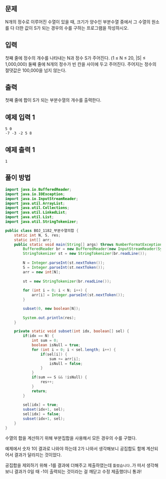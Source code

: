## 문제

N개의 정수로 이루어진 수열이 있을 때, 크기가 양수인 부분수열 중에서 그 수열의 원소를 다 더한 값이 S가 되는 경우의 수를 구하는 프로그램을 작성하시오.

## 입력

첫째 줄에 정수의 개수를 나타내는 N과 정수 S가 주어진다. (1 ≤ N ≤ 20, |S| ≤ 1,000,000) 둘째 줄에 N개의 정수가 빈 칸을 사이에 두고 주어진다. 주어지는 정수의 절댓값은 100,000을 넘지 않는다.

## 출력

첫째 줄에 합이 S가 되는 부분수열의 개수를 출력한다.

## 예제 입력 1

```
5 0
-7 -3 -2 5 8
```

## 예제 출력 1

```
1
```



## 풀이 방법

```java
import java.io.BufferedReader;
import java.io.IOException;
import java.io.InputStreamReader;
import java.util.ArrayList;
import java.util.Collections;
import java.util.LinkedList;
import java.util.List;
import java.util.StringTokenizer;

public class BOJ_1182_부분수열의합 {
	static int N, S, res;
	static int[] arr;
	public static void main(String[] args) throws NumberFormatException, IOException {
		BufferedReader br = new BufferedReader(new InputStreamReader(System.in));
		StringTokenizer st = new StringTokenizer(br.readLine());
		
		N = Integer.parseInt(st.nextToken());
		S = Integer.parseInt(st.nextToken());
		arr = new int[N];
		
		st = new StringTokenizer(br.readLine());
		
		for (int i = 0; i < N; i++) {
			arr[i] = Integer.parseInt(st.nextToken());
		}

		subset(0, new boolean[N]);
		
		System.out.println(res);
	}

	private static void subset(int idx, boolean[] sel) {
		if(idx == N) {
			int sum = 0;
			boolean isNull = true;
			for (int i = 0; i < sel.length; i++) {
				if(sel[i]) {
					sum += arr[i];
					isNull = false;
				}
			}
			if(sum == S && !isNull) {
				res++;
			}
			return;
		}
		
		sel[idx] = true;
		subset(idx+1, sel);
		sel[idx] = false;
		subset(idx+1, sel);
	}
}
```

수열의 합을 계산하기 위해 부분집합을 사용해서 모든 경우의 수를 구했다.

예제에서 숫자 1이 결과로 나와야 하는데 2가 나와서 생각해보니 공집합도 함께 계산되어서 결과가 달라지는 것이었다.

공집합을 제외하기 위해 -1를 결과에 더해주고 제출하였는데 `틀렸습니다.`가 떠서 생각해보니 결과가 0일 때 -1이 출력되는 것이라는 걸 깨닫고 수정 제출했더니 통과!
